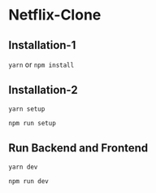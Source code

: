 # Netflix-Clone

## Installation-1

`
yarn
`
or
`
npm install
`

## Installation-2

`
yarn setup
`

`
npm run setup
`

## Run Backend and Frontend

`
yarn dev
`

`
npm run dev
`
